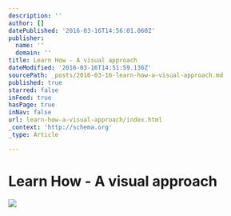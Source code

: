 ```yaml
---
description: ''
author: []
datePublished: '2016-03-16T14:56:01.060Z'
publisher:
  name: ''
  domain: ''
title: Learn How - A visual approach
dateModified: '2016-03-16T14:51:59.136Z'
sourcePath: _posts/2016-03-16-learn-how-a-visual-approach.md
published: true
starred: false
inFeed: true
hasPage: true
inNav: false
url: learn-how-a-visual-approach/index.html
_context: 'http://schema.org'
_type: Article

---
```

# Learn How - A visual approach
![](https://the-grid-user-content.s3-us-west-2.amazonaws.com/03e0fd00-a0cc-419f-8180-308a1149a93a.png)